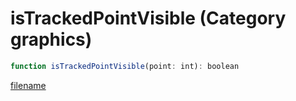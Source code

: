 # isTrackedPointVisible (Category graphics)

```js
function isTrackedPointVisible(point: int): boolean
```

[filename](isTrackedPointVisible_m.md ':include')